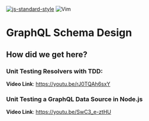 [![js-standard-style](https://img.shields.io/badge/code%20style-standard-brightgreen.svg)](http://standardjs.com)
![Vim](https://img.shields.io/badge/editor-Vim-green?logo=vim&style=plastic)
# GraphQL Schema Design

## How did we get here?
### Unit Testing Resolvers with TDD:
**Video Link**: https://youtu.be/rJ0TQAh6sxY

### Unit Testing a GraphQL Data Source in Node.js
**Video Link**: https://youtu.be/SwC3_e-ztHU


